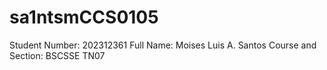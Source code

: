 # sa1ntsmCCS0105
Student Number: 202312361 Full Name: Moises Luis A. Santos Course and Section: BSCSSE TN07

